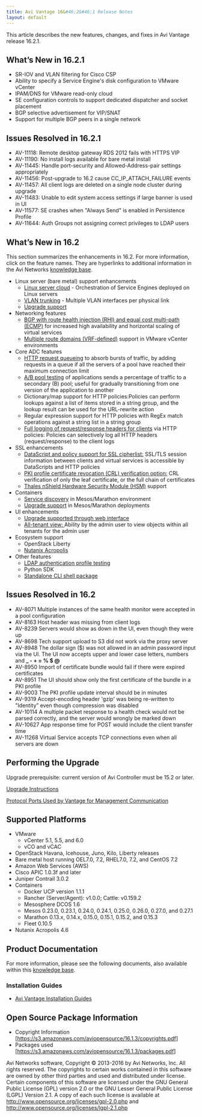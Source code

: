 ```yaml
---
title: Avi Vantage 16&#46;2&#46;1 Release Notes
layout: default
---
```

This article describes the new features, changes, and fixes in Avi Vantage release 16.2.1.

## What’s New in 16.2.1

* SR-IOV and VLAN filtering for Cisco CSP 
* Ability to specify a Service Engine's disk configuration to VMware vCenter 
* IPAM/DNS for VMware read-only cloud 
* SE configuration controls to support dedicated dispatcher and socket placement 
* BGP selective advertisement for VIP/SNAT 
* Support for multiple BGP peers in a single network  

## Issues Resolved in 16.2.1

* AV-11118: Remote desktop gateway RDS 2012 fails with HTTPS VIP
* AV-11190: No install logs available for bare metal install
* AV-11445: Handle port-security and Allowed-Address-pair settings appropriately
* AV-11456: Post-upgrade to 16.2 cause CC_IP_ATTACH_FAILURE events
* AV-11457: All client logs are deleted on a single node cluster during upgrade
* AV-11483: Unable to edit system access settings if large banner is used in UI
* AV-11577: SE crashes when "Always Send" is enabled in Persistence Profile
* AV-11644: Auth Groups not assigning correct privileges to LDAP users 

## What’s New in 16.2

This section summarizes the enhancements in 16.2. For more information, click on the feature names. They are hyperlinks to additional information in the Avi Networks <a href="/">knowledge base</a>.

* Linux server (bare metal) support enhancements  
    * <a href="/docs/16.2.2/installing-avi-vantage-for-a-linux-server-cloud/">Linux server cloud</a> - Orchestration of Service Engines deployed on Linux servers
    * <a href="vlan-configuration-on-bare-metal/">VLAN trunking</a> - Multiple VLAN interfaces per physical link
    * <a href="upgrading-the-vantage-software/">Upgrade support</a>
* Networking features  
    * <a href="bgp-support-for-virtual-services/">BGP with route health injection (RHI) and equal cost multi-path (ECMP)</a> for increased high availability and horizontal scaling of virtual services
    * <a href="vrf-support-for-vcenter-deployments/">Multiple route domains (VRF-defined)</a> support in VMware vCenter environments
* Core ADC features  
    * <a href="http-request-queuing/">HTTP request queueing</a> to absorb bursts of traffic, by adding requests in a queue if all the servers of a pool have reached their maximum connection limit
    * <a href="ab-pool-feature/">A/B pool testing</a> of applications sends a percentage of traffic to a secondary (B) pool; useful for gradually transitioning from one version of the application to another
    * Dictionary/map support for HTTP policies:Policies can perform lookups against a list of items stored in a string group, and the lookup result can be used for the URL-rewrite action
    * Regular expression support for HTTP policies with RegEx match operations against a string list in a string group
    * <a href="logging-all-headers-in-client-server-http-traffic/">Full logging of request/response headers for clients</a> via HTTP policies: Policies can selectively log all HTTP headers (request/response) to the client logs
* SSL enhancements  
    * <a href="datascript-avi-ssl-cipher/">DataScript and policy support for SSL cipherlist:</a> SSL/TLS session information between clients and virtual services is accessible by DataScripts and HTTP policies
    * <a href="crl-validation-options/">PKI profile certificate revocation (CRL) verification option:</a> CRL verification of only the leaf certificate, or the full chain of certificates
    * <a href="thales-nshield-integration-2">Thales nShield Hardware Security Module (HSM)</a> support
* Containers  
    * <a href="service-discovery-for-mesos/">Service discovery</a> in Mesos/Marathon environment
    * <a href="upgrading-the-vantage-software/">Upgrade support</a> in Mesos/Marathon deployments
* UI enhancements  
    * <a href="upgrading-the-vantage-software/">Upgrade supported through web interface</a>
    * <a href="all-tenants-view/">All-tenant view: </a>Ability by the admin user to view objects within all tenants for the admin user
* Ecosystem support  
    * OpenStack Liberty
    * <a href="vantage-installation-on-nutanix-acropolis-hypervisor/">Nutanix Acropolis</a>
* Other features  
    * <a href="ldap-auth-profile-test/">LDAP authentication profile testing</a>
    * Python SDK
    * <a href="cli-installing-the-cli-shell/">Standalone CLI shell package</a> 

## Issues Resolved in 16.2

* AV-8071 Multiple instances of the same health monitor were accepted in a pool configuration
* AV-8163 Host header was missing from client logs
* AV-8239 Servers would show as down in the UI, even though they were up
* AV-8698 Tech support upload to S3 did not work via the proxy server
* AV-8948 The dollar sign ($) was not allowed in an admin password input via the UI. The UI now accepts upper and lower case letters, numbers and **_ - + = % $ @**
* AV-8950 Import of certificate bundle would fail if there were expired certificates
* AV-8951 The UI should show only the first certificate of the bundle in a PKI profile
* AV-9003 The PKI profile update interval should be in minutes
* AV-9319 Accept-encoding header 'gzip' was being re-written to "Identity” even though compression was disabled
* AV-10114 A multiple packet response to a health check would not be parsed correctly, and the server would wrongly be marked down
* AV-10627 App response time for POST would include the client transfer time
* AV-11268 Virtual Service accepts TCP connections even when all servers are down 

## Performing the Upgrade

Upgrade prerequisite: current version of Avi Controller must be 15.2 or later.

<a href="upgrading-the-vantage-software/">Upgrade Instructions</a>

<a href="protocol-ports-used-by-avi-vantage-for-management-communication/">Protocol Ports Used by Vantage for Management Communication</a>

## Supported Platforms

* VMware  
    * vCenter 5.1, 5.5, and 6.0
    * vCO and vCAC
* OpenStack Havana, Icehouse, Juno, Kilo, Liberty releases
* Bare metal host running OEL7.0, 7.2, RHEL7.0, 7.2, and CentOS 7.2
* Amazon Web Services (AWS)
* Cisco APIC 1.0.3f and later
* Juniper Contrail 3.0.2
* Containers  
    * Docker UCP version 1.1.1
    * Rancher (Server/Agent): v1.0.0; Cattle: v0.159.2
    * Mesosphere DCOS 1.6
    * Mesos 0.23.0, 0.23.1, 0.24.0, 0.24.1, 0.25.0, 0.26.0, 0.27.0, and 0.27.1
    * Marathon 0.13.x, 0.14.x, 0.15.0, 0.15.1, 0.15.2, and 0.15.3
    * Fleet 0.10.5
* Nutanix Acropolis 4.6 

## Product Documentation

For more information, please see the following documents, also available within this <a href="/">knowledge base</a>.

### Installation Guides

* <a href="installation-guides/">Avi Vantage Installation Guides</a> 

## Open Source Package Information

* Copyright Information [<a href="https://s3.amazonaws.com/aviopensource/16.1.3/copyrights.pdf">https://s3.amazonaws.com/aviopensource/16.1.3/copyrights.pdf</a>]
* Packages used [<a href="https://s3.amazonaws.com/aviopensource/16.1.3/packages.pdf">https://s3.amazonaws.com/aviopensource/16.1.3/packages.pdf</a>] 

Avi Networks software, Copyright © 2013-2016 by Avi Networks, Inc. All rights reserved. The copyrights to certain works contained in this software are owned by other third parties and used and distributed under license. Certain components of this software are licensed under the GNU General Public License (GPL) version 2.0 or the GNU Lesser General Public License (LGPL) Version 2.1. A copy of each such license is available at <a href="http://www.opensource.org/licenses/gpl-2.0.php">http://www.opensource.org/licenses/gpl-2.0.php</a> and <a href="http://www.opensource.org/licenses/lgpl-2.1.php">http://www.opensource.org/licenses/lgpl-2.1.php</a>

